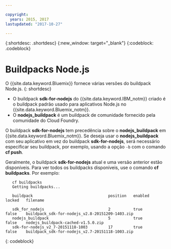 ```yaml
---

copyright:
  years: 2015, 2017
lastupdated: "2017-10-27"

---
```


{:shortdesc: .shortdesc}
{:new_window: target="_blank"}
{:codeblock: .codeblock}

# Buildpacks Node.js

O {{site.data.keyword.Bluemix}} fornece várias versões do buildpack Node.js.
{: shortdesc}

* O buildpack **sdk-for-nodejs** do {{site.data.keyword.IBM_notm}} criado é o buildpack padrão
usado para aplicativos Node.js no {{site.data.keyword.Bluemix_notm}}.
* O **nodejs_buildpack** é um buildpack de comunidade fornecido pela comunidade do Cloud Foundry.

O buildpack **sdk-for-nodejs** tem precedência sobre o **nodejs_buildpack** em
{{site.data.keyword.Bluemix_notm}}. Se deseja usar o **nodejs_buildpack** com seu aplicativo em vez
do buildpack **sdk-for-nodejs**, será necessário especificar seu buildpack, por exemplo, usando a opção `-b` com o comando **cf push**.

Geralmente, o buildpack **sdk-for-nodejs** atual e uma versão anterior estão disponíveis.  Para ver todos os buildpacks disponíveis, use o comando **cf buildpacks**.  Por exemplo:

```
   cf buildpacks
   Getting buildpacks...

   buildpack                                 position   enabled   locked   filename   

   sdk_for_nodejs                            2          true      false    buildpack_sdk-for-nodejs_v2.8-20151209-1403.zip   
   nodejs_buildpack                          5          true      false    nodejs_buildpack-cached-v1.5.0.zip   
   sdk-for-nodejs_v2_7-20151118-1003         17         true      false    buildpack_sdk-for-nodejs_v2.7-20151118-1003.zip
```
{: codeblock}
